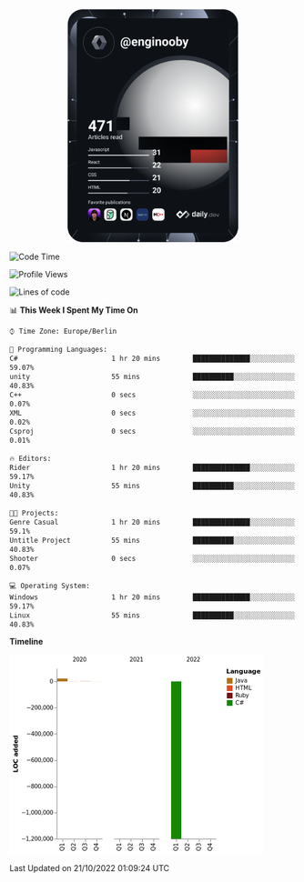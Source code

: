 <p align="center">
<a href="https://app.daily.dev/enginooby"><img src="devcard.svg" width="300" alt="enginooby's Dev Card"/></a>
</p>

<!--START_SECTION:waka-->
![Code Time](http://img.shields.io/badge/Code%20Time-109%20hrs%2049%20mins-blue)

![Profile Views](http://img.shields.io/badge/Profile%20Views-6-blue)

![Lines of code](https://img.shields.io/badge/From%20Hello%20World%20I%27ve%20Written--1%20Million%20lines%20of%20code-blue)

📊 **This Week I Spent My Time On** 

```text
⌚︎ Time Zone: Europe/Berlin

💬 Programming Languages: 
C#                       1 hr 20 mins        ██████████████░░░░░░░░░░░   59.07% 
unity                    55 mins             ██████████░░░░░░░░░░░░░░░   40.83% 
C++                      0 secs              ░░░░░░░░░░░░░░░░░░░░░░░░░   0.07% 
XML                      0 secs              ░░░░░░░░░░░░░░░░░░░░░░░░░   0.02% 
Csproj                   0 secs              ░░░░░░░░░░░░░░░░░░░░░░░░░   0.01%

🔥 Editors: 
Rider                    1 hr 20 mins        ██████████████░░░░░░░░░░░   59.17% 
Unity                    55 mins             ██████████░░░░░░░░░░░░░░░   40.83%

🐱‍💻 Projects: 
Genre Casual             1 hr 20 mins        ██████████████░░░░░░░░░░░   59.1% 
Untitle Project          55 mins             ██████████░░░░░░░░░░░░░░░   40.83% 
Shooter                  0 secs              ░░░░░░░░░░░░░░░░░░░░░░░░░   0.07%

💻 Operating System: 
Windows                  1 hr 20 mins        ██████████████░░░░░░░░░░░   59.17% 
Linux                    55 mins             ██████████░░░░░░░░░░░░░░░   40.83%

```

**Timeline**

![Chart not found](https://raw.githubusercontent.com/enginooby/enginooby/main/charts/bar_graph.png) 


 Last Updated on 21/10/2022 01:09:24 UTC
<!--END_SECTION:waka-->
